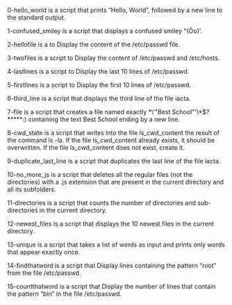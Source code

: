 0-hello_world is a script that prints “Hello, World”, followed by a new line to the standard output.

1-confused_smiley is a script that displays a confused smiley "(Ôo)'.

2-hellofile is a to Display the content of the /etc/passwd file.

3-twofiles is a script to Display the content of /etc/passwd and /etc/hosts.

4-lastlines is a script to Display the last 10 lines of /etc/passwd.

5-firstlines is a script to Display the first 10 lines of /etc/passwd.

6-third_line is a script that displays the third line of the file iacta.

7-file is a script that creates a file named exactly \*\\'"Best School"\'\\*$\?\*\*\*\*\*:) containing the text Best School ending by a new line.

8-cwd_state is a script that writes into the file ls_cwd_content the result of the command ls -la. If the file ls_cwd_content already exists, it should be overwritten. If the file ls_cwd_content does not exist, create it.

9-duplicate_last_line is a script that duplicates the last line of the file iacta.

10-no_more_js is a script that deletes all the regular files (not the directories) with a .js extension that are present in the current directory and all its subfolders.

11-directories is a script that counts the number of directories and sub-directories in the current directory.

12-newest_files is a script that displays the 10 newest files in the current directory.

13-unique is a script that takes a list of words as input and prints only words that appear exactly once.

14-findthatword is a script that Display lines containing the pattern “root” from the file /etc/passwd.

15-countthatword is a script that Display the number of lines that contain the pattern “bin” in the file /etc/passwd.
